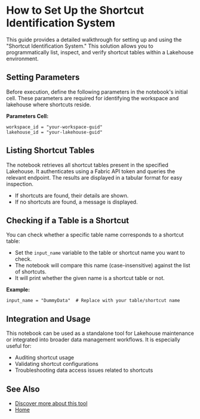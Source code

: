 How to Set Up the Shortcut Identification System
================================================

This guide provides a detailed walkthrough for setting up and using the "Shortcut Identification System." This solution allows you to programmatically list, inspect, and verify shortcut tables within a Lakehouse environment.

Setting Parameters
------------------

Before execution, define the following parameters in the notebook's initial cell. These parameters are required for identifying the workspace and lakehouse where shortcuts reside.

**Parameters Cell:**


```
workspace_id = "your-workspace-guid"
lakehouse_id = "your-lakehouse-guid"
```

Listing Shortcut Tables
-----------------------

The notebook retrieves all shortcut tables present in the specified Lakehouse. It authenticates using a Fabric API token and queries the relevant endpoint. The results are displayed in a tabular format for easy inspection.
*   If shortcuts are found, their details are shown.
*   If no shortcuts are found, a message is displayed.

Checking if a Table is a Shortcut
---------------------------------

You can check whether a specific table name corresponds to a shortcut table:
*   Set the `input_name` variable to the table or shortcut name you want to check.
*   The notebook will compare this name (case-insensitive) against the list of shortcuts.
*   It will print whether the given name is a shortcut table or not.

**Example:**

`input_name = "DummyData"  # Replace with your table/shortcut name`

Integration and Usage
---------------------

This notebook can be used as a standalone tool for Lakehouse maintenance or integrated into broader data management workflows. It is especially useful for:
*   Auditing shortcut usage
*   Validating shortcut configurations
*   Troubleshooting data access issues related to shortcuts

## **See Also**

- [Discover more about this tool](https://github.com/Onyx-Data/FabOps-Toolkit/blob/main/docs/Onyx-Tools/shortcut-identification.md)
- [Home](https://github.com/Onyx-Data/FabOps-Toolkit/blob/main/README.md)

